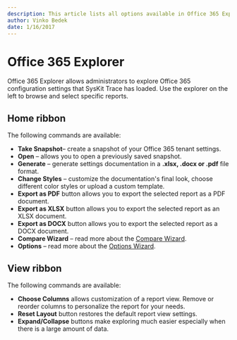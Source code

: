```yaml
---
description: This article lists all options available in Office 365 Explorer.
author: Vinko Bedek
date: 1/16/2017
---
```


# Office 365 Explorer

Office 365 Explorer allows administrators to explore Office 365 configuration settings that SysKit Trace has loaded. Use the explorer on the left to browse and select specific reports.

## Home ribbon

The following commands are available:

* **Take Snapshot**– create a snapshot of your Office 365 tenant settings.
* **Open** – allows you to open a previously saved snapshot.
* **Generate** – generate settings documentation in a **.xlsx, .docx or .pdf** file format.
* **Change Styles** – customize the documentation's final look, choose different color styles or upload a custom template.
* **Export as PDF** button allows you to export the selected report as a PDF document.
* **Export as XLSX** button allows you to export the selected report as an XLSX document.
* **Export as DOCX** button allows you to export the selected report as a DOCX document.
* **Compare Wizard** – read more about the [Compare Wizard](../how-to/compare-settings.md).
* **Options** – read more about the [Options Wizard](options-wizard.md).

## View ribbon

The following commands are available:

* **Choose Columns** allows customization of a report view. Remove or reorder columns to personalize the report for your needs.
* **Reset Layout** button restores the default report view settings.
* **Expand/Collapse** buttons make exploring much easier especially when there is a large amount of data.

